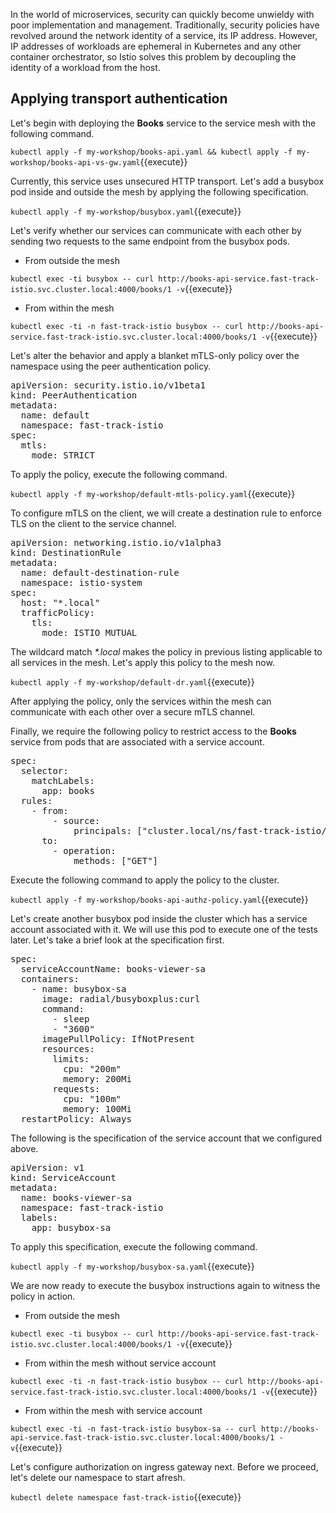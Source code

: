 In the world of microservices, security can quickly become unwieldy with poor implementation and management. Traditionally, security policies have revolved around the network identity of a service, its IP address. However, IP addresses of workloads are ephemeral in Kubernetes and any other container orchestrator, so Istio solves this problem by decoupling the identity of a workload from the host.

## Applying transport authentication

Let's begin with deploying the **Books** service to the service mesh with the following command.

`kubectl apply -f my-workshop/books-api.yaml && kubectl apply -f my-workshop/books-api-vs-gw.yaml`{{execute}}

Currently, this service uses unsecured HTTP transport. Let's add a busybox pod inside and outside the mesh by applying the following specification.

`kubectl apply -f my-workshop/busybox.yaml`{{execute}}

Let's verify whether our services can communicate with each other by sending two requests to the same endpoint from the busybox pods.

- From outside the mesh

`kubectl exec -ti busybox -- curl http://books-api-service.fast-track-istio.svc.cluster.local:4000/books/1 -v`{{execute}}

- From within the mesh

`kubectl exec -ti -n fast-track-istio busybox -- curl http://books-api-service.fast-track-istio.svc.cluster.local:4000/books/1 -v`{{execute}}

Let's alter the behavior and apply a blanket mTLS-only policy over the namespace using the peer authentication policy.

<pre>
apiVersion: security.istio.io/v1beta1
kind: PeerAuthentication
metadata:
  name: default
  namespace: fast-track-istio
spec:
  mtls:
    mode: STRICT
</pre>

To apply the policy, execute the following command.

`kubectl apply -f my-workshop/default-mtls-policy.yaml`{{execute}}

To configure mTLS on the client, we will create a destination rule to enforce TLS on the client to the service channel.

<pre>
apiVersion: networking.istio.io/v1alpha3
kind: DestinationRule
metadata:
  name: default-destination-rule
  namespace: istio-system
spec:
  host: "*.local"
  trafficPolicy:
    tls:
      mode: ISTIO_MUTUAL
</pre>

The wildcard match _\*.local_ makes the policy in previous listing applicable to all services in the mesh. Let's apply this policy to the mesh now.

`kubectl apply -f my-workshop/default-dr.yaml`{{execute}}

After applying the policy, only the services within the mesh can communicate with each other over a secure mTLS channel.

Finally, we require the following policy to restrict access to the **Books** service from pods that are associated with a service account.

<pre>
spec:
  selector:
    matchLabels:
      app: books
  rules:
    - from:
        - source:
            principals: ["cluster.local/ns/fast-track-istio/sa/books-viewer-sa"]
      to:
        - operation:
            methods: ["GET"]
</pre>

Execute the following command to apply the policy to the cluster.

`kubectl apply -f my-workshop/books-api-authz-policy.yaml`{{execute}}

Let's create another busybox pod inside the cluster which has a service account associated with it. We will use this pod to execute one of the tests later. Let's take a brief look at the specification first.

<pre>
spec:
  serviceAccountName: books-viewer-sa
  containers:
    - name: busybox-sa
      image: radial/busyboxplus:curl
      command:
        - sleep
        - "3600"
      imagePullPolicy: IfNotPresent
      resources:
        limits:
          cpu: "200m"
          memory: 200Mi
        requests:
          cpu: "100m"
          memory: 100Mi
  restartPolicy: Always
</pre>

The following is the specification of the service account that we configured above.

<pre>
apiVersion: v1
kind: ServiceAccount
metadata:
  name: books-viewer-sa
  namespace: fast-track-istio
  labels:
    app: busybox-sa
</pre>

To apply this specification, execute the following command.

`kubectl apply -f my-workshop/busybox-sa.yaml`{{execute}}

We are now ready to execute the busybox instructions again to witness the policy in action.

- From outside the mesh

`kubectl exec -ti busybox -- curl http://books-api-service.fast-track-istio.svc.cluster.local:4000/books/1 -v`{{execute}}

- From within the mesh without service account

`kubectl exec -ti -n fast-track-istio busybox -- curl http://books-api-service.fast-track-istio.svc.cluster.local:4000/books/1 -v`{{execute}}

- From within the mesh with service account

`kubectl exec -ti -n fast-track-istio busybox-sa -- curl http://books-api-service.fast-track-istio.svc.cluster.local:4000/books/1 -v`{{execute}}

Let's configure authorization on ingress gateway next. Before we proceed, let's delete our namespace to start afresh.

`kubectl delete namespace fast-track-istio`{{execute}}
